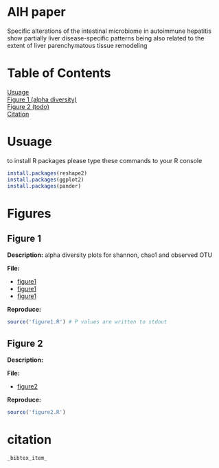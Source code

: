 # AIH paper

Specific alterations of the intestinal microbiome in autoimmune hepatitis show partially liver disease-specific patterns being also related to the extent of liver parenchymatous tissue remodeling

# Table of Contents  
[Usuage](#usuage)  
[Figure 1 (alpha diversity)](#figure-1)  
[Figure 2 (todo)](#figure-2)  
[Citation](#citation)

# Usuage

to install R packages please type these commands to your R console

```r
install.packages(reshape2)
install.packages(ggplot2)
install.packages(pander)
```

# Figures
## Figure 1
**Description:** 
alpha diversity plots for shannon, chao1 and observed OTU

**File:**
- [figure1](results/figure1/figure_1_index_observed.pdf)
- [figure1](results/figure1/figure_1_index_chao1.pdf)
- [figure1](results/figure1/figure_1_index_shannon.pdf)

**Reproduce:**

```r
source('figure1.R') # P values are written to stdout
```


## Figure 2
**Description:** 

**File:**
- [figure2](results/figure2/figure2.pdf)

**Reproduce:**

```r
source('figure2.R')
```

# citation

```
_bibtex_item_
```

